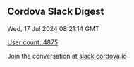## Cordova Slack Digest
Wed, 17 Jul 2024 08:21:14 GMT

[User count: 4875](https://cordova.slack.com/)


Join the conversation at [slack.cordova.io](http://slack.cordova.io/)
